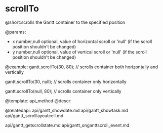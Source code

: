 scrollTo
=============
@short:scrolls the Gantt container to the specified position
	
@params:
* x		number,null		optional, value of horizontal scroll or 'null' (if the scroll position shouldn't be changed)
* y		number,null		optional, value of vertical scroll or 'null' (if the scroll position shouldn't be changed)



@example:
gantt.scrollTo(30, 80); // scrolls container both horizontally and vertically 

gantt.scrollTo(30, null); // scrolls container only horizontally

gantt.scrollTo(null, 80); // scrolls container only vertically 

@template:	api_method
@descr:

@relatedapi:
api/gantt_showdate.md
api/gantt_showtask.md
api/gantt_scrolllayoutcell.md


api/gantt_getscrollstate.md
api/gantt_onganttscroll_event.md
